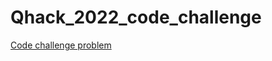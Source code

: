 # Qhack_2022_code_challenge

[Code challenge problem](https://github.com/XanaduAI/QHack/tree/master/Coding_Challenges) 
